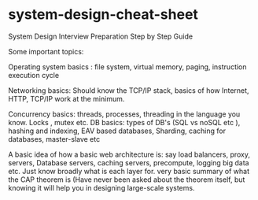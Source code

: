 # system-design-cheat-sheet
System Design Interview Preparation Step by Step Guide

Some important topics:

Operating system basics : 
    file system, 
    virtual memory, 
    paging, 
    instruction execution cycle 
  
Networking basics: 
    Should know the TCP/IP stack, 
    basics of how Internet, HTTP, TCP/IP work at the minimum.

Concurrency basics: threads, processes, threading in the language you know. Locks , mutex etc.
DB basics: types of DB's (SQL vs noSQL etc ), hashing and indexing, EAV based databases, Sharding, caching for databases, master-slave etc

A basic idea of how a basic web architecture is: say load balancers, proxy, servers, Database servers, caching servers, precompute, logging big data etc. Just know broadly what is each layer for.
very basic summary of what the CAP theorem is (Have never been asked about the theorem itself, but knowing it will help you in designing large-scale systems.
